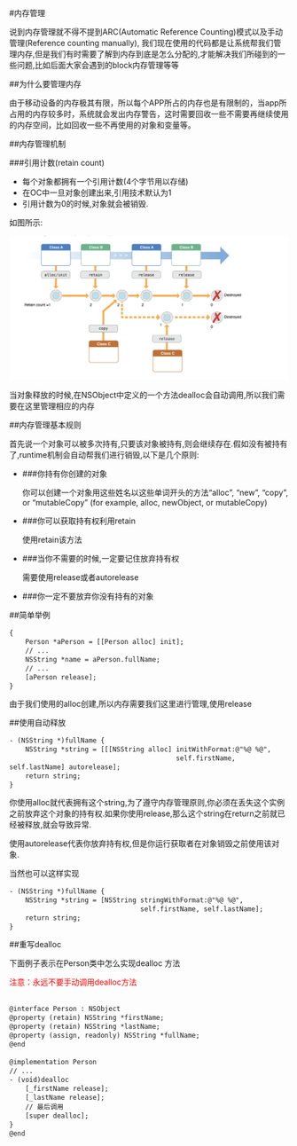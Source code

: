 
#内存管理

说到内存管理就不得不提到ARC(Automatic Reference Counting)模式以及手动管理(Reference counting manually), 我们现在使用的代码都是让系统帮我们管理内存,但是我们有时需要了解到内存到底是怎么分配的,才能解决我们所碰到的一些问题,比如后面大家会遇到的block内存管理等等

##为什么要管理内存

由于移动设备的内存极其有限，所以每个APP所占的内存也是有限制的，当app所占用的内存较多时，系统就会发出内存警告，这时需要回收一些不需要再继续使用的内存空间，比如回收一些不再使用的对象和变量等。

##内存管理机制

###引用计数(retain count)

* 每个对象都拥有一个引用计数(4个字节用以存储)
* 在OC中一旦对象创建出来,引用技术默认为1
* 引用计数为0的时候,对象就会被销毁.

如图所示:

<img src = "./images/5-1.png">


当对象释放的时候,在NSObject中定义的一个方法dealloc会自动调用,所以我们需要在这里管理相应的内存

##内存管理基本规则

首先说一个对象可以被多次持有,只要该对象被持有,则会继续存在.假如没有被持有了,runtime机制会自动帮我们进行销毁,以下是几个原则:

* ###你持有你创建的对象

	你可以创建一个对象用这些姓名以这些单词开头的方法“alloc”, “new”, “copy”, or “mutableCopy” (for example, alloc, newObject, or mutableCopy)

* ###你可以获取持有权利用retain

	使用retain该方法

* ###当你不需要的时候,一定要记住放弃持有权

	需要使用release或者autorelease

* ###你一定不要放弃你没有持有的对象


##简单举例

```objc
{
    Person *aPerson = [[Person alloc] init];
    // ...
    NSString *name = aPerson.fullName;
    // ...
    [aPerson release];
}
```
由于我们使用的alloc创建,所以内存需要我们这里进行管理,使用release

##使用自动释放

```objc
- (NSString *)fullName {
    NSString *string = [[[NSString alloc] initWithFormat:@"%@ %@",
                                          self.firstName, self.lastName] autorelease];
    return string;
}
```
你使用alloc就代表拥有这个string,为了遵守内存管理原则,你必须在丢失这个实例之前放弃这个对象的持有权.如果你使用release,那么这个string在return之前就已经被释放,就会导致异常.

使用autorelease代表你放弃持有权,但是你运行获取者在对象销毁之前使用该对象.

当然也可以这样实现

```objc
- (NSString *)fullName {
    NSString *string = [NSString stringWithFormat:@"%@ %@",
                                 self.firstName, self.lastName];
    return string;
}
```

##重写dealloc

下面例子表示在Person类中怎么实现dealloc 方法

<font color = "red">注意：永远不要手动调用dealloc方法</font>

```objc

@interface Person : NSObject
@property (retain) NSString *firstName;
@property (retain) NSString *lastName;
@property (assign, readonly) NSString *fullName;
@end

@implementation Person
// ...
- (void)dealloc
    [_firstName release];
    [_lastName release];
    // 最后调用
    [super dealloc];
}
@end

```

